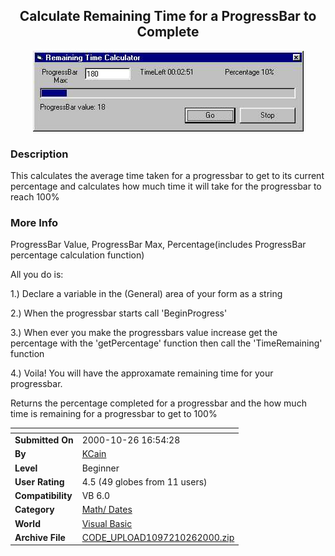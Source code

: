 ﻿<div align="center">

## Calculate Remaining Time for a ProgressBar to Complete

<img src="PIC20001026209511380.jpg">
</div>

### Description

This calculates the average time taken for a progressbar to get to its current percentage and calculates how much time it will take for the progressbar to reach 100%
 
### More Info
 
ProgressBar Value, ProgressBar Max, Percentage(includes ProgressBar percentage calculation function)

All you do is:

1.) Declare a variable in the (General) area of your form as a string

2.) When the progressbar starts call 'BeginProgress'

3.) When ever you make the progressbars value increase get the percentage with the 'getPercentage' function then call the 'TimeRemaining' function

4.) Voila! You will have the approxamate remaining time for your progressbar.

Returns the percentage completed for a progressbar and the how much time is remaining for a progressbar to get to 100%


<span>             |<span>
---                |---
**Submitted On**   |2000-10-26 16:54:28
**By**             |[KCain](https://github.com/Planet-Source-Code/PSCIndex/blob/master/ByAuthor/kcain.md)
**Level**          |Beginner
**User Rating**    |4.5 (49 globes from 11 users)
**Compatibility**  |VB 6\.0
**Category**       |[Math/ Dates](https://github.com/Planet-Source-Code/PSCIndex/blob/master/ByCategory/math-dates__1-37.md)
**World**          |[Visual Basic](https://github.com/Planet-Source-Code/PSCIndex/blob/master/ByWorld/visual-basic.md)
**Archive File**   |[CODE\_UPLOAD1097210262000\.zip](https://github.com/Planet-Source-Code/kcain-calculate-remaining-time-for-a-progressbar-to-complete__1-12312/archive/master.zip)








